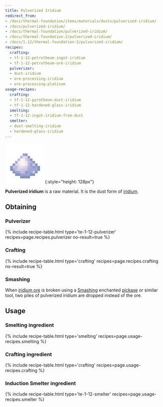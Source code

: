 ```yaml
---
title: Pulverized Iridium
redirect_from:
- /docs/thermal-foundation/items/materials/dusts/pulverized-iridium/
- /docs/pulverized-iridium/
- /docs/thermal-foundation/pulverized-iridium/
- /docs/thermal-foundation-2/pulverized-iridium/
- /docs/1.12/thermal-foundation-2/pulverized-iridium/
recipes:
  crafting:
  - tf-1-12-petrotheum-ingot-iridium
  - tf-1-12-petrotheum-ore-iridium
  pulverizer:
  - dust-iridium
  - ore-processing-iridium
  - ore-processing-platinum
usage-recipes:
  crafting:
  - tf-1-12-pyrotheum-dust-iridium
  - tf-1-12-hardened-glass-iridium
  smelting:
  - tf-1-12-ingot-iridium-from-dust
  smelter:
  - dust-smelting-iridium
  - hardened-glass-iridium
---
```


![Pulverized iridium](/assets/images/thermal-foundation-2/dust-iridium.png){:style="height: 128px"}


**Pulverized iridium** is a raw material. It is the dust form of
[iridium](/docs/1.12/thermal-foundation/iridium-ingot/).


Obtaining
---------

### Pulverizer
{% include recipe-table.html type='te-1-12-pulverizer' recipes=page.recipes.pulverizer no-result=true %}

### Crafting
{% include recipe-table.html type='crafting' recipes=page.recipes.crafting no-result=true %}

### Smashing
When [iridium ore](/docs/1.12/thermal-foundation/iridium-ore/) is broken using a
[Smashing](/docs/1.12/cofh-core/smashing/) enchanted
[pickaxe](https://minecraft.gamepedia.com/Pickaxe) or similar tool, two piles of
pulverized iridium are dropped instead of the ore.


Usage
-----

### Smelting ingredient
{% include recipe-table.html type='smelting' recipes=page.usage-recipes.smelting %}

### Crafting ingredient
{% include recipe-table.html type='crafting' recipes=page.usage-recipes.crafting %}

### Induction Smelter ingredient
{% include recipe-table.html type='te-1-12-smelter' recipes=page.usage-recipes.smelter %}
